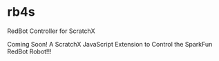 # rb4s
RedBot Controller for ScratchX

Coming Soon!
A ScratchX JavaScript Extension to Control the SparkFun RedBot Robot!!!
